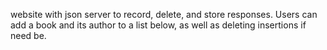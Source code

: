 website with json server to record, delete, and store responses. Users can add a book and its author to a list below, as well as deleting insertions if need be.
